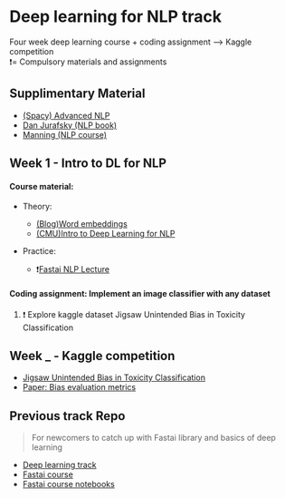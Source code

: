 # Deep learning for NLP track
Four week deep learning course + coding assignment --> Kaggle competition <br>
:exclamation:= Compulsory materials and assignments

## Supplimentary Material
- [(Spacy) Advanced NLP](https://course.spacy.io/)
- [Dan Jurafsky (NLP book)](https://web.stanford.edu/~jurafsky/slp3/)
- [Manning (NLP course)](http://web.stanford.edu/class/cs224n/)

## Week 1 - Intro to DL for NLP
#### Course material: 
- Theory:
  - [(Blog)Word embeddings](https://lilianweng.github.io/lil-log/2017/10/15/learning-word-embedding.html)
  - [(CMU)Intro to Deep Learning for NLP](https://www.youtube.com/watch?v=pmcXgNTuHnk)
  
- Practice:
  - :exclamation:[Fastai NLP Lecture](https://course.fast.ai/videos/?lesson=4) 

#### Coding assignment: Implement an image classifier with any dataset

1. :exclamation: Explore kaggle dataset Jigsaw Unintended Bias in Toxicity Classification

## Week _ - Kaggle competition
- [Jigsaw Unintended Bias in Toxicity Classification](https://www.kaggle.com/c/jigsaw-unintended-bias-in-toxicity-classification/overview)
- [Paper: Bias evaluation metrics](https://arxiv.org/pdf/1903.04561.pdf)

## Previous track Repo
> For newcomers to catch up with Fastai library and basics of deep learning
- [Deep learning track](https://github.com/SirongHuang/Deep-Learning-Track-ML_Meetup)
- [Fastai course](https://course.fast.ai/index.html)
- [Fastai course notebooks](https://github.com/fastai/course-v3/tree/master/nbs/dl1)
